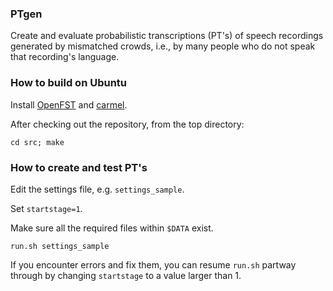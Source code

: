 ### PTgen

Create and evaluate probabilistic transcriptions (PT's) of speech recordings
generated by mismatched crowds, i.e., by many people who do not speak
that recording's language.

### How to build on Ubuntu

Install [OpenFST](http://www.openfst.org/) and [carmel](http://www.isi.edu/licensed-sw/carmel).

After checking out the repository, from the top directory:

`cd src; make`

### How to create and test PT's

Edit the settings file, e.g. `settings_sample`.

Set `startstage=1`.

Make sure all the required files within `$DATA` exist.

`run.sh settings_sample`

If you encounter errors and fix them, you can resume `run.sh` partway through
by changing `startstage` to a value larger than 1.
